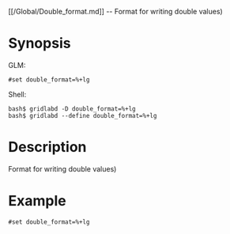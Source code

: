 [[/Global/Double_format.md]] -- Format for writing double values)

# Synopsis
GLM:
~~~
#set double_format=%+lg
~~~
Shell:
~~~
bash$ gridlabd -D double_format=%+lg
bash$ gridlabd --define double_format=%+lg
~~~

# Description

Format for writing double values)

# Example

~~~
#set double_format=%+lg
~~~
